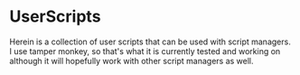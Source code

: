 # UserScripts

Herein is a collection of user scripts that can be used with script managers. I use tamper monkey, so that's what it is currently tested and working on although it will hopefully work with other script managers as well.
